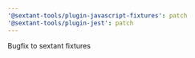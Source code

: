 ```yaml
---
'@sextant-tools/plugin-javascript-fixtures': patch
'@sextant-tools/plugin-jest': patch
---
```


Bugfix to sextant fixtures
